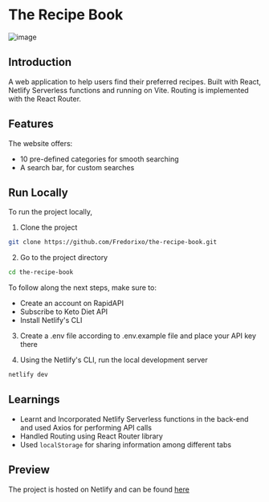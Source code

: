 # The Recipe Book

![image](https://github.com/Fredorixo/the-recipe-book/assets/80041092/334072e9-ca36-483d-b259-8c16dba79506)

## Introduction

A web application to help users find their preferred recipes. Built with React, Netlify Serverless functions and running on Vite. Routing is implemented with the React Router.

## Features

The website offers:

- 10 pre-defined categories for smooth searching
- A search bar, for custom searches

## Run Locally

To run the project locally,

1. Clone the project

```bash
git clone https://github.com/Fredorixo/the-recipe-book.git
```

2. Go to the project directory

```bash
cd the-recipe-book
```

To follow along the next steps, make sure to:
- Create an account on RapidAPI
- Subscribe to Keto Diet API
- Install Netlify's CLI

3. Create a .env file according to .env.example file and place your API key there

4. Using the Netlify's CLI, run the local development server

```bash
netlify dev
```

## Learnings

- Learnt and Incorporated Netlify Serverless functions in the back-end and used Axios for performing API calls
- Handled Routing using React Router library
- Used `localStorage` for sharing information among different tabs
## Preview

The project is hosted on Netlify and can be found
[here](https://the-recipes-book.netlify.app/)
